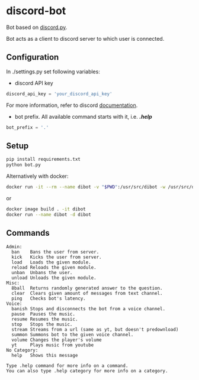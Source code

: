 # discord-bot

Bot based on [discord.py](https://github.com/Rapptz/discord.py).

Bot acts as a client to discord server to which user is connected.

## Configuration

In ./settings.py set following variables:

- discord API key

```python
discord_api_key = 'your_discord_api_key'
```

For more information, refer to discord [documentation](https://discordapp.com/developers/docs/intro).

- bot prefix. All available command starts with it, i.e. _**.help**_

```python
bot_prefix = '.'
```

## Setup

```bash
pip install requirements.txt
python bot.py
```

Alternatively with docker:

```bash
docker run -it --rm --name dibot -v "$PWD":/usr/src/dibot -w /usr/src/dibot python:3-alpine python bot.py
```

or

```bash
docker image build . -it dibot
docker run --name dibot -d dibot
```

## Commands

```text
Admin:
  ban    Bans the user from server.
  kick   Kicks the user from server.
  load   Loads the given module.
  reload Reloads the given module.
  unban  Unbans the user.
  unload Unloads the given module.
Misc:
  8ball  Returns randomly generated answer to the question.
  clear  Clears given amount of messages from text channel.
  ping   Checks bot's latency.
Voice:
  banish Stops and disconnects the bot from a voice channel.
  pause  Pauses the music.
  resume Resumes the music.
  stop   Stops the music.
  stream Streams from a url (same as yt, but doesn't predownload)
  summon Summons bot to the given voice channel.
  volume Changes the player's volume
  yt     Plays music from youtube
​No Category:
  help   Shows this message

Type .help command for more info on a command.
You can also type .help category for more info on a category.
```
